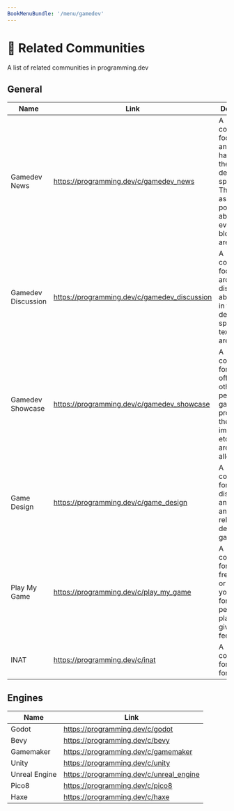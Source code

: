 ```yaml
---
BookMenuBundle: '/menu/gamedev'
---
```

# 🏡 Related Communities
A list of related communities in programming.dev

## General
| Name | Link | Description |
| --- | --- | --- |
| Gamedev News | https://programming.dev/c/gamedev_news | A community focused on any news happening in the game development space. Things such as articles, posts talking about events, blogs, etc. are allowed. |
| Gamedev Discussion | https://programming.dev/c/gamedev_discussion | A community focused around discussion about things in the game development space. Only text posts are allowed. |
| Gamedev Showcase | https://programming.dev/c/gamedev_showcase | A community for showing off your (or other peoples) games and progress on them. Text, image, link, etc. posts are all allowed. |
| Game Design | https://programming.dev/c/game_design | A community for discussion and posting any content relating to designing games. |
| Play My Game | https://programming.dev/c/play_my_game | A community for posting free games or a demo you made for other people to play and give feedback |
| INAT | https://programming.dev/c/inat | A community for looking for teams |

## Engines

| Name | Link | 
| --- | --- | 
| Godot | https://programming.dev/c/godot |
| Bevy | https://programming.dev/c/bevy |
| Gamemaker | https://programming.dev/c/gamemaker |
| Unity | https://programming.dev/c/unity |
| Unreal Engine | https://programming.dev/c/unreal_engine |
| Pico8 | https://programming.dev/c/pico8 |
| Haxe | https://programming.dev/c/haxe |
